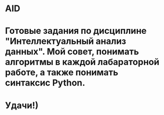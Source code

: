 # AID

# Готовые задания по дисциплине "Интеллектуальный анализ данных". Мой совет, понимать алгоритмы в каждой лабараторной работе, а также понимать синтаксис Python.

# Удачи!)

